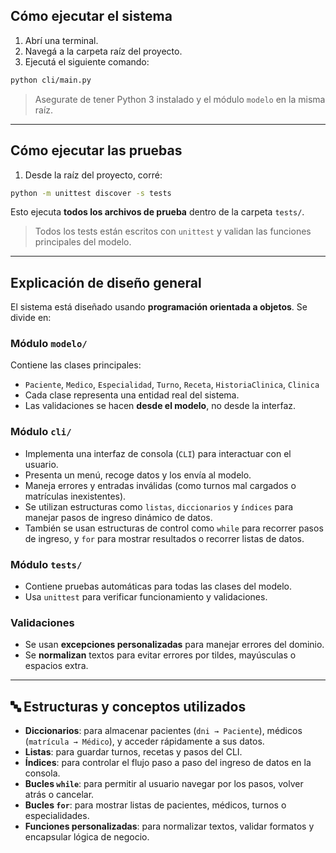 ## Cómo ejecutar el sistema

1. Abrí una terminal.
2. Navegá a la carpeta raíz del proyecto.
3. Ejecutá el siguiente comando:

```bash
python cli/main.py
```

> Asegurate de tener Python 3 instalado y el módulo `modelo` en la misma raíz.

---

## Cómo ejecutar las pruebas

1. Desde la raíz del proyecto, corré:

```bash
python -m unittest discover -s tests
```

Esto ejecuta **todos los archivos de prueba** dentro de la carpeta `tests/`.

> Todos los tests están escritos con `unittest` y validan las funciones principales del modelo.

---

## Explicación de diseño general

El sistema está diseñado usando **programación orientada a objetos**. Se divide en:

### Módulo `modelo/`
Contiene las clases principales:
- `Paciente`, `Medico`, `Especialidad`, `Turno`, `Receta`, `HistoriaClinica`, `Clinica`
- Cada clase representa una entidad real del sistema.
- Las validaciones se hacen **desde el modelo**, no desde la interfaz.

### Módulo `cli/`
- Implementa una interfaz de consola (`CLI`) para interactuar con el usuario.
- Presenta un menú, recoge datos y los envía al modelo.
- Maneja errores y entradas inválidas (como turnos mal cargados o matrículas inexistentes).
- Se utilizan estructuras como `listas`, `diccionarios` y `índices` para manejar pasos de ingreso dinámico de datos.
- También se usan estructuras de control como `while` para recorrer pasos de ingreso, y `for` para mostrar resultados o recorrer listas de datos.

### Módulo `tests/`
- Contiene pruebas automáticas para todas las clases del modelo.
- Usa `unittest` para verificar funcionamiento y validaciones.

### Validaciones
- Se usan **excepciones personalizadas** para manejar errores del dominio.
- Se **normalizan** textos para evitar errores por tildes, mayúsculas o espacios extra.

---

## 🔤 Estructuras y conceptos utilizados

- **Diccionarios**: para almacenar pacientes (`dni → Paciente`), médicos (`matrícula → Médico`), y acceder rápidamente a sus datos.
- **Listas**: para guardar turnos, recetas y pasos del CLI.
- **Índices**: para controlar el flujo paso a paso del ingreso de datos en la consola.
- **Bucles `while`**: para permitir al usuario navegar por los pasos, volver atrás o cancelar.
- **Bucles `for`**: para mostrar listas de pacientes, médicos, turnos o especialidades.
- **Funciones personalizadas**: para normalizar textos, validar formatos y encapsular lógica de negocio.

